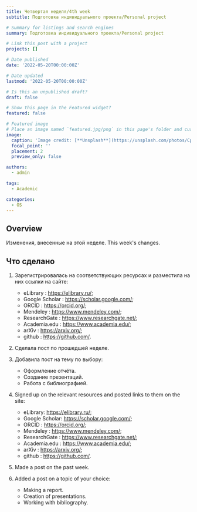 ```yaml
---
title: Четвертая неделя/4th week
subtitle: Подготовка индивидуального проекта/Personal project

# Summary for listings and search engines
summary: Подготовка индивидуального проекта/Personal project

# Link this post with a project
projects: []

# Date published
date: '2022-05-20T00:00:00Z'

# Date updated
lastmod: '2022-05-20T00:00:00Z'

# Is this an unpublished draft?
draft: false

# Show this page in the Featured widget?
featured: false

# Featured image
# Place an image named `featured.jpg/png` in this page's folder and customize its options here.
image:
  caption: 'Image credit: [**Unsplash**](https://unsplash.com/photos/CpkOjOcXdUY)'
  focal_point: ''
  placement: 2
  preview_only: false

authors:
  - admin

tags:
  - Academic

categories:
  - OS
---
```


## Overview

Изменения, внесенные на этой неделе.
This week's changes.

## Что сделано

1. Зарегистрировалась на соответствующих ресурсах и разместила на них ссылки на сайте:

   - eLibrary : https://elibrary.ru/;
   - Google Scholar : https://scholar.google.com/;
   - ORCID : https://orcid.org/;
   - Mendeley : https://www.mendeley.com/;
   - ResearchGate : https://www.researchgate.net/;
   - Academia.edu : https://www.academia.edu/;
   - arXiv : https://arxiv.org/;
   - github : https://github.com/.

2. Сделала пост по прошедшей неделе.
3. Добавила пост на тему по выбору:

   - Оформление отчёта.
   - Создание презентаций.
   - Работа с библиографией.

1. Signed up on the relevant resources and posted links to them on the site:

   - eLibrary: https://elibrary.ru/;
   - Google Scholar: https://scholar.google.com/;
   - ORCID : https://orcid.org/;
   - Mendeley : https://www.mendeley.com/;
   - ResearchGate : https://www.researchgate.net/;
   - Academia.edu : https://www.academia.edu/;
   - arXiv : https://arxiv.org/;
   - github : https://github.com/.

2. Made a post on the past week.
3. Added a post on a topic of your choice:

   - Making a report.
   - Creation of presentations.
   - Working with bibliography.
